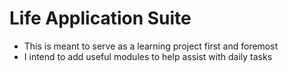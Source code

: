 # Life Application Suite

- This is meant to serve as a learning project first and foremost
- I intend to add useful modules to help assist with daily tasks

